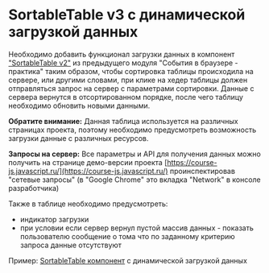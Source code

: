 # SortableTable v3 с динамической загрузкой данных
  
Необходимо добавить функционал загрузки данных в компонент ["SortableTable v2"](taskbook:events-practice/sortable-table-v2)
из предыдущего модуля "События в браузере - практика" таким образом, чтобы
сортировка таблицы происходила на сервере, 
или другими словами, при клике на хедер таблицы должен отправляться запрос на сервер
с параметрами сортировки. Данные с сервера вернутся в отсортированном порядке, 
после чего таблицу необходимо обновить новыми данными.

**Обратите внимание:**
Данная таблица используется на различных страницах проекта, поэтому необходимо предусмотреть
возможность загрузки данные с различных ресурсов.

**Запросы на сервер:**
Все параметры и API для получения данных можно получить на странице демо-версии проекта [https://course-js.javascript.ru/](https://course-js.javascript.ru/)
проинспектировав "сетевые запросы" (в "Google Chrome" это вкладка "Network" в консоле разработчика)

Также в таблице необходимо предусмотреть:
* индикатор загрузки
* при условии если сервер вернул пустой массив данных - показать пользователю сообщение о тома что 
по заданному критерию запроса данные отсутствуют

Пример: [SortableTable компонент](https://glitch.com/edit/#!/sortable-dynamic-table) с динамической загрузкой данных
